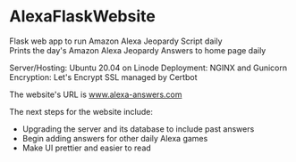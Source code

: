 # AlexaFlaskWebsite
Flask web app to run Amazon Alexa Jeopardy Script daily <br>
Prints the day's Amazon Alexa Jeopardy Answers to home page daily <br>

Server/Hosting: Ubuntu 20.04 on Linode
Deployment: NGINX and Gunicorn
Encryption: Let's Encrypt SSL managed by Certbot

The website's URL is www.alexa-answers.com <br>

The next steps for the website include:
  * Upgrading the server and its database to include past answers
  * Begin adding answers for other daily Alexa games
  * Make UI prettier and easier to read
